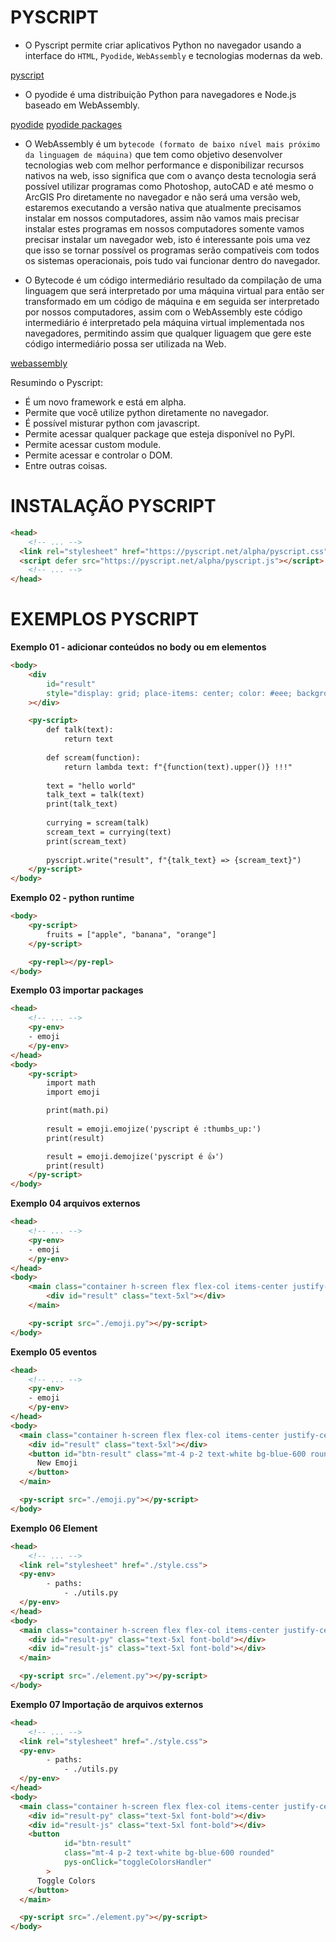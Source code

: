 # PYSCRIPT

- O Pyscript permite criar aplicativos Python no navegador usando a interface do `HTML`, `Pyodide`, `WebAssembly` e tecnologias modernas da web. </br>

[pyscript](https://pyscript.net/)

- O pyodide é uma distribuição Python para navegadores e Node.js baseado em WebAssembly. </br>

[pyodide](https://pyodide.org/en/stable/)
[pyodide packages](https://github.com/pyodide/pyodide/tree/main/packages)

- O WebAssembly é um `bytecode (formato de baixo nível mais próximo da linguagem de máquina)` que tem como objetivo desenvolver tecnologias web com melhor performance e disponibilizar recursos nativos na web, isso significa que com o avanço desta tecnologia será possível utilizar programas como Photoshop, autoCAD e até mesmo o ArcGIS Pro diretamente no navegador e não será uma versão web, estaremos executando a versão nativa que atualmente precisamos instalar em nossos computadores, assim não vamos mais precisar instalar estes programas em nossos computadores somente vamos precisar instalar um navegador web, isto é interessante pois uma vez que isso se tornar possível os programas serão compatíveis com todos os sistemas operacionais, pois tudo vai funcionar dentro do navegador. </br>

- O Bytecode é um código intermediário resultado da compilação de uma linguagem que será interpretado por uma máquina virtual para então ser transformado em um código de máquina e em seguida ser interpretado por nossos computadores, assim com o WebAssembly este código intermediário é interpretado pela máquina virtual implementada nos navegadores, permitindo assim que qualquer liguagem que gere este código intermediário possa ser utilizada na Web. </br>

[webassembly](https://webassembly.org/)

Resumindo o Pyscript: </br>
- É um novo framework e está em alpha. </br>
- Permite que você utilize python diretamente no navegador. </br>
- É possível misturar python com javascript. </br>
- Permite acessar qualquer package que esteja disponível no PyPI. </br>
- Permite acessar custom module. </br>
- Permite acessar e controlar o DOM. </br>
- Entre outras coisas. </br>

# INSTALAÇÃO PYSCRIPT

```html
<head>
	<!-- ... -->
  <link rel="stylesheet" href="https://pyscript.net/alpha/pyscript.css" />
  <script defer src="https://pyscript.net/alpha/pyscript.js"></script>
	<!-- ... -->
</head>
```

# EXEMPLOS PYSCRIPT

**Exemplo 01 - adicionar conteúdos no body ou em elementos**

```html
<body>
	<div
		id="result"
		style="display: grid; place-items: center; color: #eee; background-color: #333;"
	></div>

	<py-script>
		def talk(text): 
			return text 
			
		def scream(function): 
			return lambda text: f"{function(text).upper()} !!!" 
			
		text = "hello world" 
		talk_text = talk(text) 
		print(talk_text) 
		
		currying = scream(talk)
		scream_text = currying(text) 
		print(scream_text) 
		
		pyscript.write("result", f"{talk_text} => {scream_text}")
	</py-script>
</body>
```

**Exemplo 02 - python runtime**

```html
<body>
	<py-script> 
		fruits = ["apple", "banana", "orange"] 
	</py-script>

	<py-repl></py-repl>
</body>
```

**Exemplo 03 importar packages**

```html
<head>
	<!-- ... -->
	<py-env> 
	- emoji 
	</py-env>
</head>
<body>
	<py-script>
		import math 
		import emoji 

		print(math.pi) 
		
		result = emoji.emojize('pyscript é :thumbs_up:') 
		print(result) 

		result = emoji.demojize('pyscript é 👍') 
		print(result)
	</py-script>
</body>
```

**Exemplo 04 arquivos externos**

```html
<head>
	<!-- ... -->
	<py-env> 
	- emoji 
	</py-env>
</head>
<body>
	<main class="container h-screen flex flex-col items-center justify-center">
		<div id="result" class="text-5xl"></div>
	</main>

	<py-script src="./emoji.py"></py-script>
</body>
```

**Exemplo 05 eventos**

```html
<head>
	<!-- ... -->
	<py-env> 
	- emoji 
	</py-env>
</head>
<body>
  <main class="container h-screen flex flex-col items-center justify-center">
    <div id="result" class="text-5xl"></div>
    <button id="btn-result" class="mt-4 p-2 text-white bg-blue-600 rounded" pys-onClick="getEmoji">
      New Emoji
    </button>
  </main>

  <py-script src="./emoji.py"></py-script>
</body>
```

**Exemplo 06 Element**

```html
<head>
	<!-- ... -->
  <link rel="stylesheet" href="./style.css">
  <py-env>
		- paths:
			- ./utils.py
  </py-env>
</head>
<body>
  <main class="container h-screen flex flex-col items-center justify-center">
    <div id="result-py" class="text-5xl font-bold"></div>
    <div id="result-js" class="text-5xl font-bold"></div>
  </main>

  <py-script src="./element.py"></py-script>
</body>
```

**Exemplo 07 Importação de arquivos externos**

```html
<head>
	<!-- ... -->
  <link rel="stylesheet" href="./style.css">
  <py-env>
		- paths:
			- ./utils.py
  </py-env>
</head>
<body>
  <main class="container h-screen flex flex-col items-center justify-center">
    <div id="result-py" class="text-5xl font-bold"></div>
    <div id="result-js" class="text-5xl font-bold"></div>
    <button 
			id="btn-result" 
			class="mt-4 p-2 text-white bg-blue-600 rounded" 
			pys-onClick="toggleColorsHandler"
		>
      Toggle Colors
    </button>
  </main>

  <py-script src="./element.py"></py-script>
</body>
```
